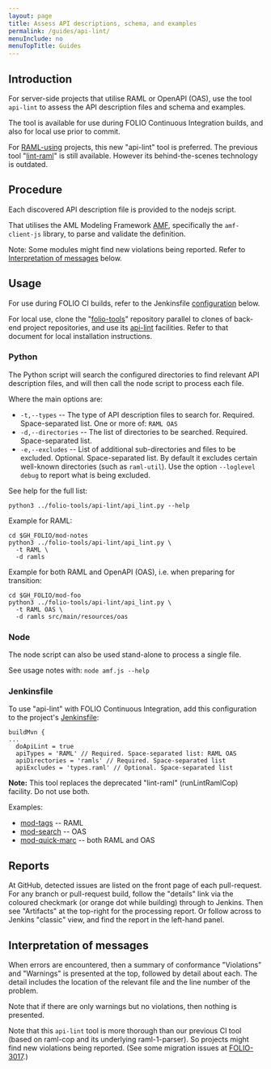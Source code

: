 ```yaml
---
layout: page
title: Assess API descriptions, schema, and examples
permalink: /guides/api-lint/
menuInclude: no
menuTopTitle: Guides
---
```


## Introduction

For server-side projects that utilise RAML or OpenAPI (OAS), use the tool `api-lint` to assess the API description files and schema and examples.

The tool is available for use during FOLIO Continuous Integration builds, and also for local use prior to commit.

For [RAML-using](/start/primer-raml/) projects, this new "api-lint" tool is preferred. The previous tool "[lint-raml](/guides/raml-cop/)" is still available. However its behind-the-scenes technology is outdated.

## Procedure

Each discovered API description file is provided to the nodejs script.

That utilises the AML Modeling Framework [AMF](https://github.com/aml-org/amf), specifically the `amf-client-js` library, to parse and validate the definition.

Note: Some modules might find new violations being reported.
Refer to [Interpretation of messages](#interpretation-of-messages) below.

## Usage

For use during FOLIO CI builds, refer to the Jenkinsfile [configuration](#jenkinsfile) below.

For local use, clone the "[folio-tools](https://github.com/folio-org/folio-tools)" repository parallel to clones of back-end project repositories, and use its [api-lint](https://github.com/folio-org/folio-tools/tree/master/api-lint) facilities.
Refer to that document for local installation instructions.

### Python

The Python script will search the configured directories to find relevant API description files, and will then call the node script to process each file.

Where the main options are:

* `-t,--types` -- The type of API description files to search for.
  Required. Space-separated list.
  One or more of: `RAML OAS`
* `-d,--directories` -- The list of directories to be searched.
  Required. Space-separated list.
* `-e,--excludes` -- List of additional sub-directories and files to be excluded.
  Optional. Space-separated list.
  By default it excludes certain well-known directories (such as `raml-util`).
  Use the option `--loglevel debug` to report what is being excluded.

See help for the full list:

```
python3 ../folio-tools/api-lint/api_lint.py --help
```

Example for RAML:

```
cd $GH_FOLIO/mod-notes
python3 ../folio-tools/api-lint/api_lint.py \
  -t RAML \
  -d ramls
```

Example for both RAML and OpenAPI (OAS), i.e. when preparing for transition:

```
cd $GH_FOLIO/mod-foo
python3 ../folio-tools/api-lint/api_lint.py \
  -t RAML OAS \
  -d ramls src/main/resources/oas
```

### Node

The node script can also be used stand-alone to process a single file.

See usage notes with: `node amf.js --help`

### Jenkinsfile

To use "api-lint" with FOLIO Continuous Integration, add this configuration to the project's [Jenkinsfile](/guides/jenkinsfile/):

```
buildMvn {
...
  doApiLint = true
  apiTypes = 'RAML' // Required. Space-separated list: RAML OAS
  apiDirectories = 'ramls' // Required. Space-separated list
  apiExcludes = 'types.raml' // Optional. Space-separated list
```

**Note:** This tool replaces the deprecated "lint-raml" (runLintRamlCop) facility.
Do not use both.

Examples:

* [mod-tags](https://github.com/folio-org/mod-tags/blob/master/Jenkinsfile)
  -- RAML
* [mod-search](https://github.com/folio-org/mod-search/blob/master/Jenkinsfile)
  -- OAS
* [mod-quick-marc](https://github.com/folio-org/mod-quick-marc/blob/master/Jenkinsfile)
  -- both RAML and OAS

## Reports

At GitHub, detected issues are listed on the front page of each pull-request.
For any branch or pull-request build, follow the "details" link via the coloured checkmark (or orange dot while building) through to Jenkins.
Then see "Artifacts" at the top-right for the processing report.
Or follow across to Jenkins "classic" view, and find the report in the left-hand panel.

## Interpretation of messages

When errors are encountered, then a summary of conformance "Violations" and "Warnings" is presented at the top, followed by detail about each.
The detail includes the location of the relevant file and the line number of the problem.

Note that if there are only warnings but no violations, then nothing is presented.

Note that this `api-lint` tool is more thorough than our previous CI tool (based on raml-cop and its underlying raml-1-parser).
So projects might find new violations being reported.
(See some migration issues at [FOLIO-3017](https://issues.folio.org/browse/FOLIO-3017).)

